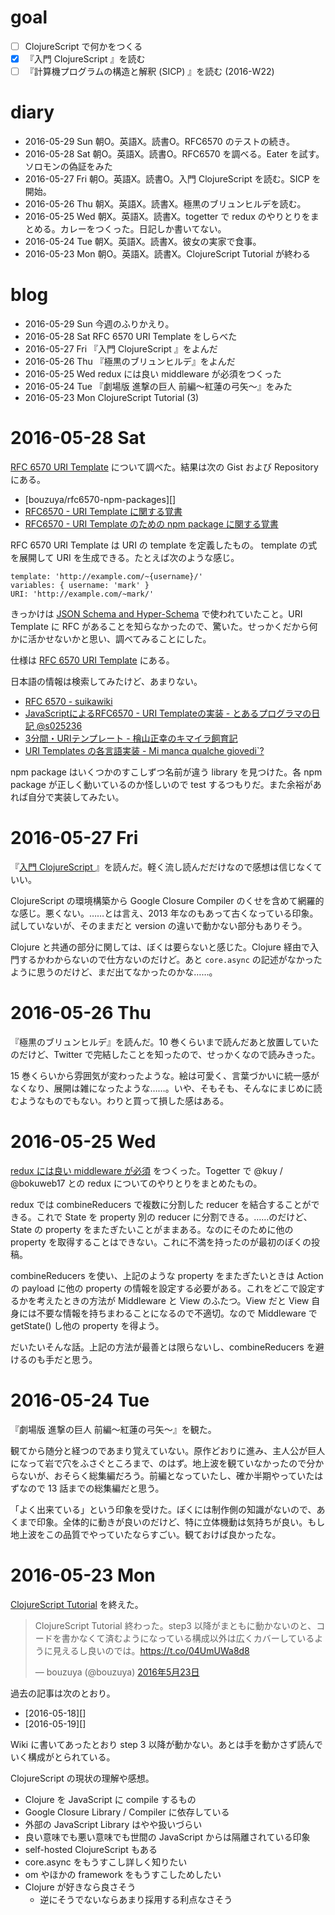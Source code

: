 # goal

- [ ] ClojureScript で何かをつくる
- [x] 『入門 ClojureScript 』を読む
- [ ] 『計算機プログラムの構造と解釈 (SICP) 』を読む (2016-W22)

# diary

- 2016-05-29 Sun 朝O。英語X。読書O。RFC6570 のテストの続き。
- 2016-05-28 Sat 朝O。英語X。読書O。RFC6570 を調べる。Eater を試す。ソロモンの偽証をみた
- 2016-05-27 Fri 朝O。英語X。読書O。入門 ClojureScript を読む。SICP を開始。
- 2016-05-26 Thu 朝X。英語X。読書X。極黒のブリュンヒルデを読む。
- 2016-05-25 Wed 朝X。英語X。読書X。togetter で redux のやりとりをまとめる。カレーをつくった。日記しか書いてない。
- 2016-05-24 Tue 朝X。英語X。読書X。彼女の実家で食事。
- 2016-05-23 Mon 朝O。英語X。読書X。ClojureScript Tutorial が終わる

# blog

- 2016-05-29 Sun 今週のふりかえり。
- 2016-05-28 Sat RFC 6570 URI Template をしらべた
- 2016-05-27 Fri 『入門 ClojureScript 』をよんだ
- 2016-05-26 Thu 『極黒のブリュンヒルデ』をよんだ
- 2016-05-25 Wed redux には良い middleware が必須をつくった
- 2016-05-24 Tue 『劇場版 進撃の巨人 前編〜紅蓮の弓矢〜』をみた
- 2016-05-23 Mon ClojureScript Tutorial (3)

# 2016-05-28 Sat

[RFC 6570 URI Template](https://tools.ietf.org/html/rfc6570) について調べた。結果は次の Gist および Repository にある。

- [bouzuya/rfc6570-npm-packages][]
- [RFC6570 - URI Template に関する覚書](https://gist.github.com/bouzuya/e8523479faf52f7b5be736af4e496bdd)
- [RFC6570 - URI Template のための npm package に関する覚書](https://gist.github.com/bouzuya/b60bc84b6506d68ac75e6fe67f4d14fd)

RFC 6570 URI Template は URI の template を定義したもの。 template の式を展開して URI を生成できる。たとえば次のような感じ。

```
template: 'http://example.com/~{username}/'
variables: { username: 'mark' }
URI: 'http://example.com/~mark/'
```

きっかけは [JSON Schema and Hyper-Schema](http://json-schema.org/) で使われていたこと。URI Template に RFC があることを知らなかったので、驚いた。せっかくだから何かに活かせないかと思い、調べてみることにした。

仕様は [RFC 6570 URI Template](https://tools.ietf.org/html/rfc6570) にある。

日本語の情報は検索してみたけど、あまりない。

- [RFC 6570 - suikawiki](https://wiki.suikawiki.org/n/RFC%206570)
- [JavaScriptによるRFC6570 - URI Templateの実装 - とあるプログラマの日記 @s025236](http://d.hatena.ne.jp/s025236/20120727/p1)
- [3分間・URIテンプレート - 檜山正幸のキマイラ飼育記](http://d.hatena.ne.jp/m-hiyama/20100412/1271031978)
- [URI Templates の各言語実装 - Mi manca qualche giovedi`?](http://d.hatena.ne.jp/n_shuyo/20080614/uritemplates)

npm package はいくつかのすこしずつ名前が違う library を見つけた。各 npm package が正しく動いているのか怪しいので test するつもりだ。また余裕があれば自分で実装してみたい。

# 2016-05-27 Fri

『[入門 ClojureScript ](https://www.oreilly.co.jp/books/9784873116129/)』を読んだ。軽く流し読んだだけなので感想は信じなくていい。

ClojureScript の環境構築から Google Closure Compiler のくせを含めて網羅的な感じ。悪くない。……とは言え、2013 年なのもあって古くなっている印象。試していないが、そのままだと version の違いで動かない部分もありそう。

Clojure と共通の部分に関しては、ぼくは要らないと感じた。Clojure 経由で入門するかわからないので仕方ないのだけど。あと `core.async` の記述がなかったように思うのだけど、まだ出てなかったのかな……。

# 2016-05-26 Thu

『極黒のブリュンヒルデ』を読んだ。10 巻くらいまで読んだあと放置していたのだけど、Twitter で完結したことを知ったので、せっかくなので読みきった。

15 巻くらいから雰囲気が変わったような。絵は可愛く、言葉づかいに統一感がなくなり、展開は雑になったような……。いや、そもそも、そんなにまじめに読むようなものでもない。わりと買って損した感はある。

# 2016-05-25 Wed

[redux には良い middleware が必須](http://togetter.com/li/979237) をつくった。Togetter で @kuy / @bokuweb17 との redux についてのやりとりをまとめたもの。

redux では combineReducers で複数に分割した reducer を結合することができる。これで State を property 別の reducer に分割できる。……のだけど、State の property をまたぎたいことがままある。なのにそのために他の property を取得することはできない。これに不満を持ったのが最初のぼくの投稿。

combineReducers を使い、上記のような property をまたぎたいときは Action の payload に他の property の情報を設定する必要がある。これをどこで設定するかを考えたときの方法が Middleware と View のふたつ。View だと View 自身には不要な情報を持ちまわることになるので不適切。なので Middleware で getState() し他の property を得よう。

だいたいそんな話。上記の方法が最善とは限らないし、combineReducers を避けるのも手だと思う。

# 2016-05-24 Tue

『劇場版 進撃の巨人 前編〜紅蓮の弓矢〜』を観た。

観てから随分と経つのであまり覚えていない。原作どおりに進み、主人公が巨人になって岩で穴をふさぐところまで、のはず。地上波を観ていなかったので分からないが、おそらく総集編だろう。前編となっていたし、確か半期やっていたはずなので 13 話までの総集編だと思う。

「よく出来ている」という印象を受けた。ぼくには制作側の知識がないので、あくまで印象。全体的に動きが良いのだけど、特に立体機動は気持ちが良い。もし地上波をこの品質でやっていたならすごい。観ておけば良かったな。

# 2016-05-23 Mon

[ClojureScript Tutorial](https://www.niwi.nz/cljs-workshop/) を終えた。

<blockquote class="twitter-tweet" data-lang="ja"><p lang="ja" dir="ltr">ClojureScript Tutorial 終わった。step3 以降がまともに動かないのと、コードを書かなくて済むようになっている構成以外は広くカバーしているように見えるし良いのでは。<a href="https://t.co/04UmUWa8d8">https://t.co/04UmUWa8d8</a></p>&mdash; bouzuya (@bouzuya) <a href="https://twitter.com/bouzuya/status/734700825004544000">2016年5月23日</a></blockquote>
<script async src="//platform.twitter.com/widgets.js" charset="utf-8"></script>

過去の記事は次のとおり。

- [2016-05-18][]
- [2016-05-19][]

Wiki に書いてあったとおり step 3 以降が動かない。あとは手を動かさず読んでいく構成がとられている。

ClojureScript の現状の理解や感想。

- Clojure を JavaScript に compile するもの
- Google Closure Library / Compiler に依存している
- 外部の JavaScript Library はやや扱いづらい
- 良い意味でも悪い意味でも世間の JavaScript からは隔離されている印象
- self-hosted ClojureScript もある
- core.async をもうすこし詳しく知りたい
- om やほかの framework をもうすこしためしたい
- Clojure が好きなら良さそう
  - 逆にそうでないならあまり採用する利点なさそう
